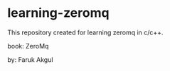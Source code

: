 # learning-zeromq

This repository created for learning zeromq in c/c++.

book: ZeroMq

by: Faruk Akgul
